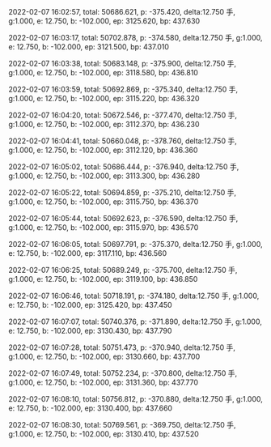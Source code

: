2022-02-07 16:02:57, total: 50686.621, p: -375.420, delta:12.750 手, g:1.000, e: 12.750, b: -102.000, ep: 3125.620, bp: 437.630

2022-02-07 16:03:17, total: 50702.878, p: -374.580, delta:12.750 手, g:1.000, e: 12.750, b: -102.000, ep: 3121.500, bp: 437.010

2022-02-07 16:03:38, total: 50683.148, p: -375.900, delta:12.750 手, g:1.000, e: 12.750, b: -102.000, ep: 3118.580, bp: 436.810

2022-02-07 16:03:59, total: 50692.869, p: -375.340, delta:12.750 手, g:1.000, e: 12.750, b: -102.000, ep: 3115.220, bp: 436.320

2022-02-07 16:04:20, total: 50672.546, p: -377.470, delta:12.750 手, g:1.000, e: 12.750, b: -102.000, ep: 3112.370, bp: 436.230

2022-02-07 16:04:41, total: 50660.048, p: -378.760, delta:12.750 手, g:1.000, e: 12.750, b: -102.000, ep: 3112.120, bp: 436.360

2022-02-07 16:05:02, total: 50686.444, p: -376.940, delta:12.750 手, g:1.000, e: 12.750, b: -102.000, ep: 3113.300, bp: 436.280

2022-02-07 16:05:22, total: 50694.859, p: -375.210, delta:12.750 手, g:1.000, e: 12.750, b: -102.000, ep: 3115.750, bp: 436.370

2022-02-07 16:05:44, total: 50692.623, p: -376.590, delta:12.750 手, g:1.000, e: 12.750, b: -102.000, ep: 3115.970, bp: 436.570

2022-02-07 16:06:05, total: 50697.791, p: -375.370, delta:12.750 手, g:1.000, e: 12.750, b: -102.000, ep: 3117.110, bp: 436.560

2022-02-07 16:06:25, total: 50689.249, p: -375.700, delta:12.750 手, g:1.000, e: 12.750, b: -102.000, ep: 3119.100, bp: 436.850

2022-02-07 16:06:46, total: 50718.191, p: -374.180, delta:12.750 手, g:1.000, e: 12.750, b: -102.000, ep: 3125.420, bp: 437.450

2022-02-07 16:07:07, total: 50740.376, p: -371.890, delta:12.750 手, g:1.000, e: 12.750, b: -102.000, ep: 3130.430, bp: 437.790

2022-02-07 16:07:28, total: 50751.473, p: -370.940, delta:12.750 手, g:1.000, e: 12.750, b: -102.000, ep: 3130.660, bp: 437.700

2022-02-07 16:07:49, total: 50752.234, p: -370.800, delta:12.750 手, g:1.000, e: 12.750, b: -102.000, ep: 3131.360, bp: 437.770

2022-02-07 16:08:10, total: 50756.812, p: -370.880, delta:12.750 手, g:1.000, e: 12.750, b: -102.000, ep: 3130.400, bp: 437.660

2022-02-07 16:08:30, total: 50769.561, p: -369.750, delta:12.750 手, g:1.000, e: 12.750, b: -102.000, ep: 3130.410, bp: 437.520